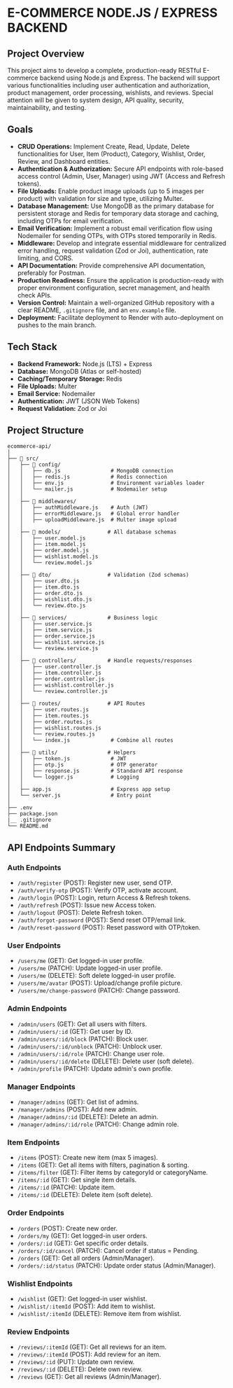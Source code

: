 # E-COMMERCE NODE.JS / EXPRESS BACKEND

## Project Overview

This project aims to develop a complete, production-ready RESTful E-commerce backend using Node.js and Express. The backend will support various functionalities including user authentication and authorization, product management, order processing, wishlists, and reviews. Special attention will be given to system design, API quality, security, maintainability, and testing.

## Goals

- **CRUD Operations:** Implement Create, Read, Update, Delete functionalities for User, Item (Product), Category, Wishlist, Order, Review, and Dashboard entities.
- **Authentication & Authorization:** Secure API endpoints with role-based access control (Admin, User, Manager) using JWT (Access and Refresh tokens).
- **File Uploads:** Enable product image uploads (up to 5 images per product) with validation for size and type, utilizing Multer.
- **Database Management:** Use MongoDB as the primary database for persistent storage and Redis for temporary data storage and caching, including OTPs for email verification.
- **Email Verification:** Implement a robust email verification flow using Nodemailer for sending OTPs, with OTPs stored temporarily in Redis.
- **Middleware:** Develop and integrate essential middleware for centralized error handling, request validation (Zod or Joi), authentication, rate limiting, and CORS.
- **API Documentation:** Provide comprehensive API documentation, preferably for Postman.
- **Production Readiness:** Ensure the application is production-ready with proper environment configuration, secret management, and health check APIs.
- **Version Control:** Maintain a well-organized GitHub repository with a clear README, `.gitignore` file, and an `env.example` file.
- **Deployment:** Facilitate deployment to Render with auto-deployment on pushes to the main branch.

## Tech Stack

- **Backend Framework:** Node.js (LTS) + Express
- **Database:** MongoDB (Atlas or self-hosted)
- **Caching/Temporary Storage:** Redis
- **File Uploads:** Multer
- **Email Service:** Nodemailer
- **Authentication:** JWT (JSON Web Tokens)
- **Request Validation:** Zod or Joi

## Project Structure

```
ecommerce-api/
│
├── 📂 src/
│   ├── 📂 config/
│   │   ├── db.js                # MongoDB connection
│   │   ├── redis.js             # Redis connection
│   │   ├── env.js               # Environment variables loader
│   │   └── mailer.js            # Nodemailer setup
│   │
│   ├── 📂 middlewares/
│   │   ├── authMiddleware.js    # Auth (JWT)
│   │   ├── errorMiddleware.js   # Global error handler
│   │   ├── uploadMiddleware.js  # Multer image upload
│   │
│   ├── 📂 models/               # All database schemas
│   │   ├── user.model.js
│   │   ├── item.model.js
│   │   ├── order.model.js
│   │   ├── wishlist.model.js
│   │   └── review.model.js
│   │
│   ├── 📂 dto/                  # Validation (Zod schemas)
│   │   ├── user.dto.js
│   │   ├── item.dto.js
│   │   ├── order.dto.js
│   │   ├── wishlist.dto.js
│   │   └── review.dto.js
│   │
│   ├── 📂 services/             # Business logic
│   │   ├── user.service.js
│   │   ├── item.service.js
│   │   ├── order.service.js
│   │   ├── wishlist.service.js
│   │   └── review.service.js
│   │
│   ├── 📂 controllers/          # Handle requests/responses
│   │   ├── user.controller.js
│   │   ├── item.controller.js
│   │   ├── order.controller.js
│   │   ├── wishlist.controller.js
│   │   └── review.controller.js
│   │
│   ├── 📂 routes/               # API Routes
│   │   ├── user.routes.js
│   │   ├── item.routes.js
│   │   ├── order.routes.js
│   │   ├── wishlist.routes.js
│   │   └── review.routes.js
│   │   └── index.js             # Combine all routes
│   │
│   ├── 📂 utils/                # Helpers
│   │   ├── token.js             # JWT
│   │   ├── otp.js               # OTP generator
│   │   ├── response.js          # Standard API response
│   │   └── logger.js            # Logging
│   │
│   ├── app.js                   # Express app setup
│   └── server.js                # Entry point
│
├── .env
├── package.json
|__ .gitignore
└── README.md
```

## API Endpoints Summary

### Auth Endpoints
- `/auth/register` (POST): Register new user, send OTP.
- `/auth/verify-otp` (POST): Verify OTP, activate account.
- `/auth/login` (POST): Login, return Access & Refresh tokens.
- `/auth/refresh` (POST): Issue new Access token.
- `/auth/logout` (POST): Delete Refresh token.
- `/auth/forgot-password` (POST): Send reset OTP/email link.
- `/auth/reset-password` (POST): Reset password with OTP/token.

### User Endpoints
- `/users/me` (GET): Get logged-in user profile.
- `/users/me` (PATCH): Update logged-in user profile.
- `/users/me` (DELETE): Soft delete logged-in user profile.
- `/users/me/avatar` (POST): Upload/change profile picture.
- `/users/me/change-password` (PATCH): Change password.

### Admin Endpoints
- `/admin/users` (GET): Get all users with filters.
- `/admin/users/:id` (GET): Get user by ID.
- `/admin/users/:id/block` (PATCH): Block user.
- `/admin/users/:id/unblock` (PATCH): Unblock user.
- `/admin/users/:id/role` (PATCH): Change user role.
- `/admin/users/:id/delete` (DELETE): Delete user (soft delete).
- `/admin/profile` (PATCH): Update admin's own profile.

### Manager Endpoints
- `/manager/admins` (GET): Get list of admins.
- `/manager/admins` (POST): Add new admin.
- `/manager/admins/:id` (DELETE): Delete an admin.
- `/manager/admins/:id/role` (PATCH): Change admin role.

### Item Endpoints
- `/items` (POST): Create new item (max 5 images).
- `/items` (GET): Get all items with filters, pagination & sorting.
- `/items/filter` (GET): Filter items by categoryId or categoryName.
- `/items/:id` (GET): Get single item details.
- `/items/:id` (PATCH): Update item.
- `/items/:id` (DELETE): Delete item (soft delete).

### Order Endpoints
- `/orders` (POST): Create new order.
- `/orders/my` (GET): Get logged-in user orders.
- `/orders/:id` (GET): Get specific order details.
- `/orders/:id/cancel` (PATCH): Cancel order if status = Pending.
- `/orders` (GET): Get all orders (Admin/Manager).
- `/orders/:id/status` (PATCH): Update order status (Admin/Manager).

### Wishlist Endpoints
- `/wishlist` (GET): Get logged-in user wishlist.
- `/wishlist/:itemId` (POST): Add item to wishlist.
- `/wishlist/:itemId` (DELETE): Remove item from wishlist.

### Review Endpoints
- `/reviews/:itemId` (GET): Get all reviews for an item.
- `/reviews/:itemId` (POST): Add review for an item.
- `/reviews/:id` (PUT): Update own review.
- `/reviews/:id` (DELETE): Delete own review.
- `/reviews` (GET): Get all reviews (Admin/Manager).

